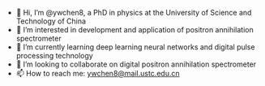 - 👋 Hi, I’m @ywchen8, a PhD in physics at the University of Science and Technology of China
- 👀 I’m interested in development and application of positron annihilation spectrometer
- 🌱 I’m currently learning deep learning neural networks and digital pulse processing technology
- 💞️ I’m looking to collaborate on digital positron annihilation spectrometer
- 📫 How to reach me: ywchen8@mail.ustc.edu.cn

<!---
ywchen8/ywchen8 is a ✨ special ✨ repository because its `README.md` (this file) appears on your GitHub profile.
You can click the Preview link to take a look at your changes.
--->
